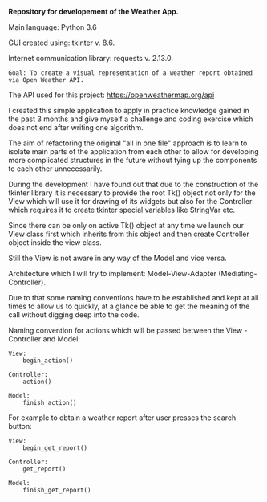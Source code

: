 **Repository for developement of the Weather App.**

Main language: Python 3.6

GUI created using: tkinter v. 8.6.

Internet communication library: requests v. 2.13.0.

`Goal: To create a visual representation of a weather report obtained via Open Weather API. `

The API used for this project: https://openweathermap.org/api

I created this simple application to apply in practice knowledge gained in the past 3 months and give myself a challenge and coding exercise which does not end after writing one algorithm.

The aim of refactoring the original "all in one file" approach is to learn to isolate main parts of the application from each other to allow for developing more complicated structures in the future without tying up the components to each other unnecessarily.

During the development I have found out that due to the construction of the tkinter library it is necessary to provide the root Tk() object not only for the View which will use it for drawing of its widgets but also for the Controller which requires it to create tkinter special variables like StringVar etc.

Since there can be only on active Tk() object at any time we launch our View class first which inherits from this object and then create Controller object inside the view class.

Still the View is not aware in any way of the Model and vice versa.

Architecture which I will try to implement: Model-View-Adapter (Mediating-Controller).

Due to that some naming conventions have to be established and kept at all times to allow us to quickly, at a glance be able to get the meaning of the call without digging deep into the code.

Naming convention for actions which will be passed between the View - Controller and Model:
    
    View:
        begin_action()
        
    Controller:
        action()
        
    Model:
        finish_action()

For example to obtain a weather report after user presses the search button:

    View:
        begin_get_report()
        
    Controller:
        get_report()
    
    Model:
        finish_get_report()
    
    
